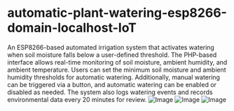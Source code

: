 # automatic-plant-watering-esp8266-domain-localhost-IoT
 An ESP8266-based automated irrigation system that activates watering when soil moisture falls below a user-defined threshold. The PHP-based interface allows real-time monitoring of soil moisture, ambient humidity, and ambient temperature. Users can set the minimum soil moisture and ambient humidity thresholds for automatic watering. Additionally, manual watering can be triggered via a button, and automatic watering can be enabled or disabled as needed. The system also logs watering events and records environmental data every 20 minutes for review.
![Image](https://github.com/user-attachments/assets/2f93260e-040b-4147-aa9b-8cab62de9533)
![Image](https://github.com/user-attachments/assets/63c98423-bbf0-4797-82e8-72c7e77dcc71)
![Image](https://github.com/user-attachments/assets/b7b90cb0-7044-4816-a5a4-7bbe4755dd44)
